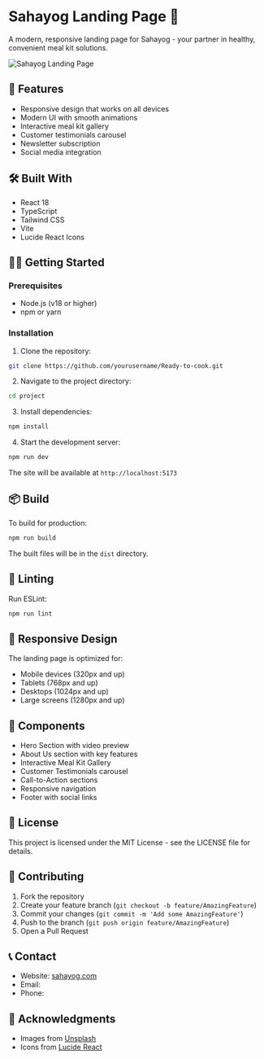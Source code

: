 # Sahayog Landing Page 🥘

A modern, responsive landing page for Sahayog - your partner in healthy, convenient meal kit solutions.

![Sahayog Landing Page](https://images.unsplash.com/photo-1556910103-1c02745aae4d?auto=format&fit=crop&q=80&w=2070)

## 🚀 Features

- Responsive design that works on all devices
- Modern UI with smooth animations
- Interactive meal kit gallery
- Customer testimonials carousel
- Newsletter subscription
- Social media integration

## 🛠️ Built With

- React 18
- TypeScript
- Tailwind CSS
- Vite
- Lucide React Icons

## 🏃‍♂️ Getting Started

### Prerequisites

- Node.js (v18 or higher)
- npm or yarn

### Installation

1. Clone the repository:
```bash
git clone https://github.com/yourusername/Ready-to-cook.git
```

2. Navigate to the project directory:
```bash
cd project
```

3. Install dependencies:
```bash
npm install
```

4. Start the development server:
```bash
npm run dev
```

The site will be available at `http://localhost:5173`

## 📦 Build

To build for production:

```bash
npm run build
```

The built files will be in the `dist` directory.

## 🧪 Linting

Run ESLint:

```bash
npm run lint
```

## 📱 Responsive Design

The landing page is optimized for:
- Mobile devices (320px and up)
- Tablets (768px and up)
- Desktops (1024px and up)
- Large screens (1280px and up)

## 🎨 Components

- Hero Section with video preview
- About Us section with key features
- Interactive Meal Kit Gallery
- Customer Testimonials carousel
- Call-to-Action sections
- Responsive navigation
- Footer with social links

## 📄 License

This project is licensed under the MIT License - see the LICENSE file for details.

## 👥 Contributing

1. Fork the repository
2. Create your feature branch (`git checkout -b feature/AmazingFeature`)
3. Commit your changes (`git commit -m 'Add some AmazingFeature'`)
4. Push to the branch (`git push origin feature/AmazingFeature`)
5. Open a Pull Request

## 📞 Contact

- Website: [sahayog.com](https://sahayog-rust.vercel.app)
- Email: 
- Phone: 

## 🙏 Acknowledgments

- Images from [Unsplash](https://unsplash.com)
- Icons from [Lucide React](https://lucide.dev)